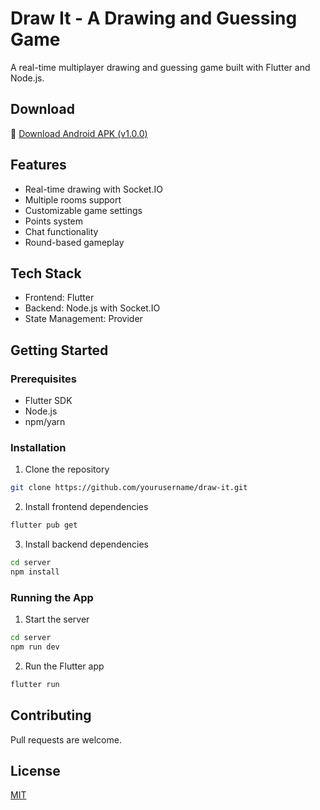 # Draw It - A Drawing and Guessing Game

A real-time multiplayer drawing and guessing game built with Flutter and Node.js.

## Download
📱 [Download Android APK (v1.0.0)](https://github.com/purval26/skribbl_clone/releases/download/v1.0.0-signed/skribbl_clone_v1.0.0_signed.apk)


## Features
- Real-time drawing with Socket.IO
- Multiple rooms support
- Customizable game settings
- Points system
- Chat functionality
- Round-based gameplay

## Tech Stack
- Frontend: Flutter
- Backend: Node.js with Socket.IO
- State Management: Provider

## Getting Started

### Prerequisites
- Flutter SDK
- Node.js
- npm/yarn

### Installation

1. Clone the repository
```bash
git clone https://github.com/yourusername/draw-it.git
```

2. Install frontend dependencies
```bash
flutter pub get
```

3. Install backend dependencies
```bash
cd server
npm install
```

### Running the App

1. Start the server
```bash
cd server
npm run dev
```

2. Run the Flutter app
```bash
flutter run
```

## Contributing
Pull requests are welcome.

## License
[MIT](https://choosealicense.com/licenses/mit/)